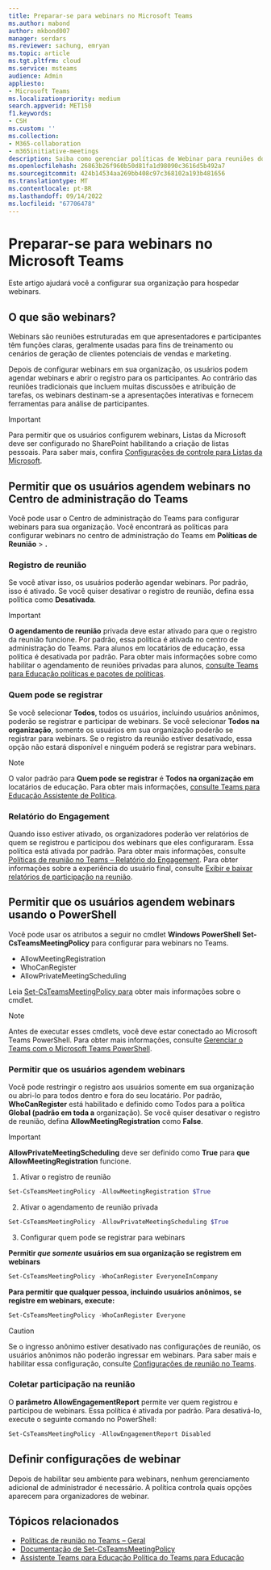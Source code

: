 ```yaml
---
title: Preparar-se para webinars no Microsoft Teams
ms.author: mabond
author: mkbond007
manager: serdars
ms.reviewer: sachung, emryan
ms.topic: article
ms.tgt.pltfrm: cloud
ms.service: msteams
audience: Admin
appliesto:
- Microsoft Teams
ms.localizationpriority: medium
search.appverid: MET150
f1.keywords:
- CSH
ms.custom: ''
ms.collection:
- M365-collaboration
- m365initiative-meetings
description: Saiba como gerenciar políticas de Webinar para reuniões do Teams.
ms.openlocfilehash: 26863b26f960b50d81fa1d98090c3616d5b492a7
ms.sourcegitcommit: 424b14534aa269bb408c97c368102a193b481656
ms.translationtype: MT
ms.contentlocale: pt-BR
ms.lasthandoff: 09/14/2022
ms.locfileid: "67706478"
---
```

# <a name="set-up-for-webinars-in-microsoft-teams"></a>Preparar-se para webinars no Microsoft Teams

Este artigo ajudará você a configurar sua organização para hospedar webinars.

## <a name="what-are-webinars"></a>O que são webinars?

Webinars são reuniões estruturadas em que apresentadores e participantes têm funções claras, geralmente usadas para fins de treinamento ou cenários de geração de clientes potenciais de vendas e marketing.

Depois de configurar webinars em sua organização, os usuários podem agendar webinars e abrir o registro para os participantes. Ao contrário das reuniões tradicionais que incluem muitas discussões e atribuição de tarefas, os webinars destinam-se a apresentações interativas e fornecem ferramentas para análise de participantes.

> [!IMPORTANT]
> Para permitir que os usuários configurem webinars, Listas da Microsoft deve ser configurado no SharePoint habilitando a criação de listas pessoais. Para saber mais, confira [Configurações de controle para Listas da Microsoft](/sharepoint/control-lists).

## <a name="allow-users-to-schedule-webinars-in-the-teams-admin-center"></a>Permitir que os usuários agendem webinars no Centro de administração do Teams

Você pode usar o Centro de administração do Teams para configurar webinars para sua organização. Você encontrará as políticas para configurar webinars no centro de administração do Teams em **Políticas de Reunião** > **.**

### <a name="meeting-registration"></a>Registro de reunião

Se você ativar isso, os usuários poderão agendar webinars. Por padrão, isso é ativado. Se você quiser desativar o registro de reunião, defina essa política como **Desativada**.

> [!IMPORTANT]
> **O agendamento de reunião** privada deve estar ativado para que o registro da reunião funcione. Por padrão, essa política é ativada no centro de administração do Teams. Para alunos em locatários de educação, essa política é desativada por padrão. Para obter mais informações sobre como habilitar o agendamento de reuniões privadas para alunos, [consulte Teams para Educação políticas e pacotes de políticas](policy-packages-edu.md).

### <a name="who-can-register"></a>Quem pode se registrar

Se você selecionar **Todos**, todos os usuários, incluindo usuários anônimos, poderão se registrar e participar de webinars. Se você selecionar **Todos na organização**, somente os usuários em sua organização poderão se registrar para webinars. Se o registro da reunião estiver desativado, essa opção não estará disponível e ninguém poderá se registrar para webinars.

> [!NOTE]
> O valor padrão para **Quem pode se registrar** é **Todos na organização em** locatários de educação. Para obter mais informações, [consulte Teams para Educação Assistente de Política](easy-policy-setup-edu.md).

### <a name="engagement-report"></a>Relatório do Engagement

Quando isso estiver ativado, os organizadores poderão ver relatórios de quem se registrou e participou dos webinars que eles configuraram. Essa política está ativada por padrão. Para obter mais informações, consulte [Políticas de reunião no Teams – Relatório do Engagement](meeting-policies-in-teams-general.md#engagement-report). Para obter informações sobre a experiência do usuário final, consulte [Exibir e baixar relatórios de participação na reunião](https://support.microsoft.com/office/view-and-download-meeting-attendance-reports-in-teams-ae7cf170-530c-47d3-84c1-3aedac74d310?ui=en-US&#x26;rs=en-US&#x26;ad=US).

## <a name="allow-users-to-schedule-webinars-using-powershell"></a>Permitir que os usuários agendem webinars usando o PowerShell

Você pode usar os atributos a seguir no cmdlet **Windows PowerShell Set-CsTeamsMeetingPolicy** para configurar para webinars no Teams.

- AllowMeetingRegistration
- WhoCanRegister
- AllowPrivateMeetingScheduling

Leia [Set-CsTeamsMeetingPolicy para](/powershell/module/skype/set-csteamsmeetingpolicy) obter mais informações sobre o cmdlet.

> [!NOTE]
> Antes de executar esses cmdlets, você deve estar conectado ao Microsoft Teams PowerShell. Para obter mais informações, consulte [Gerenciar o Teams com o Microsoft Teams PowerShell](/microsoftteams/teams-powershell-managing-teams).

### <a name="allow-users-to-schedule-webinars"></a>Permitir que os usuários agendem webinars

Você pode restringir o registro aos usuários somente em sua organização ou abri-lo para todos dentro e fora do seu locatário. Por padrão, **WhoCanRegister** está habilitado e definido como Todos  para a política **Global (padrão em toda a** organização). Se você quiser desativar o registro de reunião, defina **AllowMeetingRegistration** como **False**.

> [!IMPORTANT]
> **AllowPrivateMeetingScheduling** deve ser definido como **True** para **que AllowMeetingRegistration** funcione.

1. Ativar o registro de reunião

```powershell
Set-CsTeamsMeetingPolicy -AllowMeetingRegistration $True
```

2. Ativar o agendamento de reunião privada

```powershell
Set-CsTeamsMeetingPolicy -AllowPrivateMeetingScheduling $True
```

3. Configurar quem pode se registrar para webinars

**Permitir *que somente* usuários em sua organização se registrem em webinars**

```powershell
Set-CsTeamsMeetingPolicy -WhoCanRegister EveryoneInCompany
```

**Para permitir que qualquer pessoa, incluindo usuários anônimos, se registre em webinars, execute:**

```powershell
Set-CsTeamsMeetingPolicy -WhoCanRegister Everyone
```

> [!CAUTION]
> Se o ingresso anônimo estiver desativado nas configurações de reunião, os usuários anônimos não poderão ingressar em webinars. Para saber mais e habilitar essa configuração, consulte [Configurações de reunião no Teams](meeting-settings-in-teams.md).

### <a name="collect-meeting-attendance"></a>Coletar participação na reunião

O **parâmetro AllowEngagementReport** permite ver quem registrou e participou de webinars. Essa política é ativada por padrão. Para desativá-lo, execute o seguinte comando no PowerShell:

```powershell
Set-CsTeamsMeetingPolicy -AllowEngagementReport Disabled
```

## <a name="configure-webinar-settings"></a>Definir configurações de webinar

Depois de habilitar seu ambiente para webinars, nenhum gerenciamento adicional de administrador é necessário. A política controla quais opções aparecem para organizadores de webinar.

## <a name="related-topics"></a>Tópicos relacionados

- [Políticas de reunião no Teams – Geral](meeting-policies-in-teams-general.md)
- [Documentação de Set-CsTeamsMeetingPolicy](/powershell/module/skype/set-csteamsmeetingpolicy)
- [Assistente Teams para Educação Política do Teams para Educação](easy-policy-setup-edu.md)
